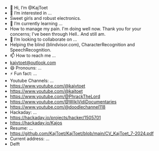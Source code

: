 - 👋 Hi, I’m @KajToet
- 👀 I’m interested in ...
- Sweet girls and robust electronics.
- 🌱 I’m currently learning ...
- How to manage my pain. I'm doing well now. Thank you for your concerns; I've been through Hell.. And still am.
- 💞️ I’m looking to collaborate on ...
- Helping the blind (blindvisor.com), CharacterRecognition and SpeechRecognition.
- 📫 How to reach me ...
- kajvtoet@outlook.com
- 😄 Pronouns: ...
- ⚡ Fun fact: ...
- Youtube Channels: ...
- https://www.youtube.com/@kajvtoet
- https://www.youtube.com/@kajtoet
- https://www.youtube.com/@PhrackTheLord
- https://www.youtube.com/@WikiVidiDocumentaries
- https://www.youtube.com/@doodlechannel118
- Hackaday: ...
- https://hackaday.io/projects/hacker/1505701
- https://hackaday.io/Kajos
- Resume: ...
- https://github.com/KajToet/KajToet/blob/main/CV_KajToet_7-2024.pdf
- Current address: ...
- Delft

<!---
KajToet/KajToet is a ✨ special ✨ repository because its `README.md` (this file) appears on your GitHub profile.
You can click the Preview link to take a look at your changes.
--->
